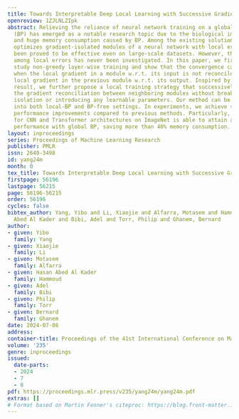 ```yaml
---
title: Towards Interpretable Deep Local Learning with Successive Gradient Reconciliation
openreview: 1ZJLNLZIpk
abstract: Relieving the reliance of neural network training on a global back-propagation
  (BP) has emerged as a notable research topic due to the biological implausibility
  and huge memory consumption caused by BP. Among the existing solutions, local learning
  optimizes gradient-isolated modules of a neural network with local errors and has
  been proved to be effective even on large-scale datasets. However, the reconciliation
  among local errors has never been investigated. In this paper, we first theoretically
  study non-greedy layer-wise training and show that the convergence cannot be assured
  when the local gradient in a module w.r.t. its input is not reconciled with the
  local gradient in the previous module w.r.t. its output. Inspired by the theoretical
  result, we further propose a local training strategy that successively regularizes
  the gradient reconciliation between neighboring modules without breaking gradient
  isolation or introducing any learnable parameters. Our method can be integrated
  into both local-BP and BP-free settings. In experiments, we achieve significant
  performance improvements compared to previous methods. Particularly, our method
  for CNN and Transformer architectures on ImageNet is able to attain a competitive
  performance with global BP, saving more than 40% memory consumption.
layout: inproceedings
series: Proceedings of Machine Learning Research
publisher: PMLR
issn: 2640-3498
id: yang24m
month: 0
tex_title: Towards Interpretable Deep Local Learning with Successive Gradient Reconciliation
firstpage: 56196
lastpage: 56215
page: 56196-56215
order: 56196
cycles: false
bibtex_author: Yang, Yibo and Li, Xiaojie and Alfarra, Motasem and Hammoud, Hasan
  Abed Al Kader and Bibi, Adel and Torr, Philip and Ghanem, Bernard
author:
- given: Yibo
  family: Yang
- given: Xiaojie
  family: Li
- given: Motasem
  family: Alfarra
- given: Hasan Abed Al Kader
  family: Hammoud
- given: Adel
  family: Bibi
- given: Philip
  family: Torr
- given: Bernard
  family: Ghanem
date: 2024-07-08
address:
container-title: Proceedings of the 41st International Conference on Machine Learning
volume: '235'
genre: inproceedings
issued:
  date-parts:
  - 2024
  - 7
  - 8
pdf: https://proceedings.mlr.press/v235/yang24m/yang24m.pdf
extras: []
# Format based on Martin Fenner's citeproc: https://blog.front-matter.io/posts/citeproc-yaml-for-bibliographies/
---
```

